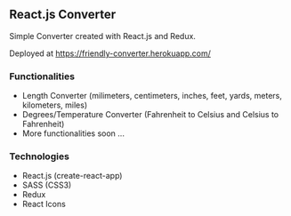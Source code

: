 ## React.js Converter

Simple Converter created with React.js and Redux.

Deployed at https://friendly-converter.herokuapp.com/

### Functionalities

- Length Converter (milimeters, centimeters, inches, feet, yards, meters, kilometers, miles)
- Degrees/Temperature Converter (Fahrenheit to Celsius and Celsius to Fahrenheit)
- More functionalities soon ...

### Technologies

- React.js (create-react-app)
- SASS (CSS3)
- Redux
- React Icons

